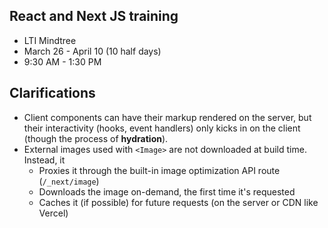 ## React and Next JS training
- LTI Mindtree
- March 26 - April 10 (10 half days)
- 9:30 AM - 1:30 PM

## Clarifications
- Client components can have their markup rendered on the server, but their interactivity (hooks, event handlers) only kicks in on the client (though the process of __hydration__).
- External images used with `<Image>` are not downloaded at build time. Instead, it
    - Proxies it through the built-in image optimization API route (`/_next/image`)
    - Downloads the image on-demand, the first time it's requested
    - Caches it (if possible) for future requests (on the server or CDN like Vercel)
